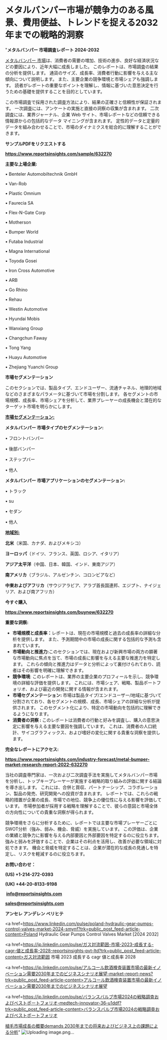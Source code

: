 # メタルバンパー市場が競争力のある風景、費用便益、トレンドを捉える2032年までの戦略的洞察

"<strong>メタルバンパー 市場調査レポート 2024-2032</strong>

<a href=https://www.reportsinsights.com/sample/632270>メタルバンパー 市場</a>は、消費者の需要の増加、技術の進歩、良好な経済状況などの要因により、近年大幅に成長しました。 このレポートは、市場調査の結果の分析を提供します。 通貨のサイズ、成長率、消費者行動に影響を与える主な傾向について説明します。 また、主要企業の競争環境と市場シェアも強調します。 読者がレポートの重要なポイントを理解し、情報に基づいた意思決定を行うための基礎を提供することを目的としています。

この市場調査で採用された調査方法により、結果の正確さと信頼性が保証されます。 一次調査には、アンケートの実施と直接の洞察の収集が含まれます。 二次調査には、業界ジャーナル、企業 Web サイト、市場レポートなどの信頼できる情報源からの包括的なデータ マイニングが含まれます。 定性的データと定量的データを組み合わせることで、市場のダイナミクスを総合的に理解することができます。

<strong><b>サンプルPDFをリクエストする</b></strong>

<a href=https://www.reportsinsights.com/sample/632270><strong><u>https://www.reportsinsights.com/sample/632270</u></strong></a>

<strong>主要な上場企業:</strong>

• Benteler Automobiltechnik GmbH

• Van-Rob

• Plastic Omnium

• Faurecia SA

• Flex-N-Gate Corp

• Motherson

• Bumper World

• Futaba Industrial

• Magna International

• Toyoda Gosei

• Iron Cross Automotive

• ARB

• Go Rhino

• Rehau

• Westin Automotive

• Hyundai Mobis

• Wanxiang Group

• Changchun Faway

• Tong Yang

• Huayu Automotive

• Zhejiang Yuanchi Group

<strong>市場セグメンテーション</strong>

このセクションでは、製品タイプ、エンドユーザー、流通チャネル、地理的地域などのさまざまなパラメータに基づいて市場を分割します。 各セグメントの市場規模、成長率、市場シェアを分析して、業界プレーヤーの成長機会と潜在的なターゲット市場を明らかにします。

<strong><u>市場セグメンテーション</u></strong><strong><u>:</u></strong>

<strong>メタルバンパー 市場タイプのセグメンテーション:</strong>

• フロントバンパー

• 後部バンパー

• ステップバー

• 他人

<strong>メタルバンパー 市場アプリケーションのセグメンテーション:</strong>

• トラック

• su

• セダン

• 他人

<strong><u>地域別</u></strong><strong><u>:</u></strong>

<strong>北米</strong>（米国、カナダ、およびメキシコ）

<strong>ヨーロッパ</strong>（ドイツ、フランス、英国、ロシア、イタリア）

<strong>アジア太平洋</strong>（中国、日本、韓国、インド、東南アジア）

<strong>南アメリカ</strong>（ブラジル、アルゼンチン、コロンビアなど）

<strong>中東およびアフリカ</strong>（サウジアラビア、アラブ首長国連邦、エジプト、ナイジェリア、および南アフリカ）

<strong>今すぐ購入</strong>

<a href=https://www.reportsinsights.com/buynow/632270><strong><u>https://www.reportsinsights.com/buynow/632270</u></strong></a>

<strong>重要な洞察:</strong>
<ul>
  <li><strong>市場規模と成長率：</strong>レポートは、現在の市場規模と過去の成長率の詳細な分析を提供します。 また、予測期間中の市場の成長に関する包括的な予測も含まれています。</li>
  <li><strong>市場動向と推進力:</strong>このセクションでは、現在および新興市場の両方の顕著な市場動向に焦点を当て、市場の成長に影響を与える主要な推進力を特定します。 これらの傾向と推進力はデータと分析によって裏付けられており、読者はその影響を明確に理解できます。</li>
  <li><strong>競争環境</strong>: このレポートは、業界の主要企業のプロフィールを示し、競争環境の詳細な評価を提供します。 これには、市場シェア、戦略、製品ポートフォリオ、および最近の開発に関する情報が含まれます。</li>
  <li><strong>市場セグメンテーション: </strong>市場は製品タイプ/エンドユーザー/地域に基づいて分割されており、各セグメントの規模、成長、市場シェアの詳細な分析が提供されます。 このセグメント化により、特定の市場動向を包括的に理解できるようになります。</li>
  <li><strong>消費者の洞察 : </strong>このレポートは消費者の行動と好みを調査し、購入の意思決定に影響を与える主要な要因を強調しています。 これは、消費者の人口統計、サイコグラフィックス、および嗜好の変化に関する貴重な洞察を提供します。</li>
</ul>
<strong>完全なレポートにアクセス:</strong>

<a href=https://www.reportsinsights.com/industry-forecast/metal-bumper-market-research-report-2022-632270><strong><u><b>https://www.reportsinsights.com/industry-forecast/metal-bumper-market-research-report-2022-632270</b></u></strong></a>

当社の調査専門家は、一次および二次調査手法を実施してメタルバンパー市場を分析し、トップキープレーヤーが実施する戦略的取り組みの評価に関する結論を導き出します。 これには、合併と買収、パートナーシップ、コラボレーション、製品の発売、研究開発への投資が含まれます。 レポートでは、これらの戦略的措置が企業の成長、市場での地位、競争上の優位性に与える影響を評価しています。 市場参加者が採用する戦略を理解することで、彼らの意図と市場全体の方向性についての貴重な洞察が得られます。

競争環境をさらに分析するために、レポートでは主要な市場プレーヤーごとにSWOT分析（強み、弱み、機会、脅威）を実施しています。 この評価は、企業の業績と競争力に影響を与える内部要因と外部要因を特定するのに役立ちます。 強みと弱みを評価することで、企業はその利点を活用し、改善が必要な領域に対処できます。 機会と脅威を特定することは、企業が潜在的な成長の見通しを特定し、リスクを軽減するのに役立ちます。

<strong>お問い合わせ：</strong>

<strong>(US) +1-214-272-0393</strong>

<strong>(UK) +44-20-8133-9198</strong>

<strong> </strong><a href=info@reportsinsights.com><strong><u>info@reportsinsights.com</u></strong></a>

<a href=sales@reportsinsights.com><strong><u>sales@reportsinsights.com</u></strong></a>

<strong>アンセレ アンデレン ベリヒテ</strong>

<a href=https://www.linkedin.com/pulse/poland-hydraulic-gear-pumps-control-valves-market-2024-smynf?trk=public_post_feed-article-content>Poland Hydraulic Gear Pumps Control Valves Market [2024 2032]</a>

<a href=https://jp.linkedin.com/pulse/ガス対流範囲-市場-2023-成長する-cagr-値と成長率-2028-reportsinsights-pvt-ltd?trk=public_post_feed-article-content>ガス対流範囲 市場 2023 成長する cagr 値と成長率 2028</a>

<a href=https://jp.linkedin.com/pulse/アルコール飲酒検査装置市場の最新イノベーション需要2030年までのビジネスシナリオ展望-market-report-news?trk=public_post_feed-article-content>アルコール飲酒検査装置市場の最新イノベーション需要2030年までのビジネスシナリオ展望</a>

<a href=https://jp.linkedin.com/pulse/バランスバルブ市場2024の戦略調査およびベストポートフォリオ-medtech-innovator-36-u1ddf?trk=public_post_feed-article-content>バランスバルブ市場2024の戦略調査およびベストポートフォリオ</a>

<a href=https://www.linkedin.com/pulse/植毛市場成長の概要demands-2030年までの将来およびビジネス上の課題による分析-tribunal-analytics-360-gmhhf/>植毛市場成長の概要demands 2030年までの将来およびビジネス上の課題による分析</a>"
![Uploading image.png…]()

